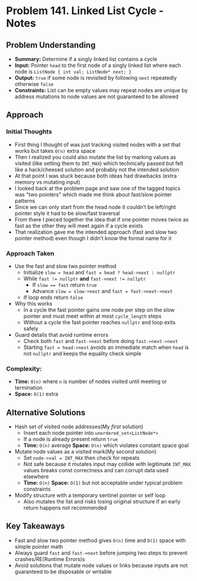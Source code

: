 # Problem 141. Linked List Cycle - Notes

## Problem Understanding

- **Summary:** Determine if a singly linked list contains a cycle
- **Input:** Pointer `head` to the first node of a singly linked list where each node is `ListNode { int val; ListNode* next; }`
- **Output:** `true` if some node is revisited by following `next` repeatedly otherwise `false`
- **Constraints:** List can be empty values may repeat nodes are unique by address mutations to node values are not guaranteed to be allowed

## Approach

### Initial Thoughts

- First thing I thought of was just tracking visited nodes with a set that works but takes `O(n)` extra space
- Then I realized you could also mutate the list by marking values as visited (like setting them to `INT_MAX`) which technically passed but felt like a hack/cheesed solution and probably not the intended solution
- At that point I was stuck because both ideas had drawbacks (extra memory vs mutating input)
- I looked back at the problem page and saw one of the tagged topics was "two pointers" which made me think about fast/slow pointer patterns
- Since we can only start from the head node it couldn’t be left/right pointer style it had to be slow/fast traversal
- From there I pieced together the idea that if one pointer moves twice as fast as the other they will meet again if a cycle exists
- That realization gave me the intended approach (fast and slow two pointer method) even though I didn’t know the formal name for it

### Approach Taken

- Use the fast and slow two pointer method
  - Initialize `slow = head` and `fast = head ? head->next : nullptr`
  - While `fast != nullptr` **and** `fast->next != nullptr`
    - If `slow == fast` return `true`
    - Advance `slow = slow->next` and `fast = fast->next->next`
  - If loop ends return `false`
- Why this works
  - In a cycle the fast pointer gains one node per step on the slow pointer and must meet within at most `cycle_length` steps
  - Without a cycle the fast pointer reaches `nullptr` and loop exits safely
- Guard details that avoid runtime errors
  - Check both `fast` and `fast->next` before doing `fast->next->next`
  - Starting `fast = head->next` avoids an immediate match when `head` is not `nullptr` and keeps the equality check simple

### Complexity:

- **Time:** `O(n)` where `n` is number of nodes visited until meeting or termination
- **Space:** `O(1)` extra

<!--
## Challenges
### Obstacles Faced
-

### Edge Cases
-
-->

## Alternative Solutions

- Hash set of visited node addresses(My _first_ solution)
  - Insert each node pointer into `unordered_set<ListNode*>`
  - If a node is already present return `true`
  - **Time:** `O(n)` average **Space:** `O(n)` which violates constant space goal
- Mutate node values as a visited mark(My _second_ solution)
  - Set `node->val = INT_MAX` then check for repeats
  - Not safe because it mutates input may collide with legitimate `INT_MAX` values breaks const correctness and can corrupt data used elsewhere
  - **Time:** `O(n)` **Space:** `O(1)` but not acceptable under typical problem constraints
- Modify structure with a temporary sentinel pointer or self loop
  - Also mutates the list and risks losing original structure if an early return happens not recommended

## Key Takeaways

- Fast and slow two pointer method gives `O(n)` time and `O(1)` space with simple pointer math
- Always guard `fast` and `fast->next` before jumping two steps to prevent crashes/RE(Runtime Errors)s
- Avoid solutions that mutate node values or links because inputs are not guaranteed to be disposable or writable
